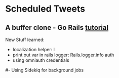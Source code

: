 # Scheduled Tweets 
## A buffer clone - Go Rails [tutorial](https://gorails.com/episodes/rails-for-beginners-part-1-installing-ruby-on-rails)

New Stuff learned: 
- localization helper: l 
- print out var in rails logger: Rails.logger.info auth
- using omniauth credentials

#- Using Sidekiq for background jobs 